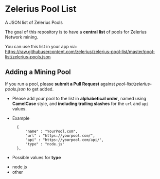 # Zelerius Pool List


A JSON list of Zelerius Pools

The goal of this repository is to have a **central list** of pools for Zelerius Network mining.

You can use this list in your app via: https://raw.githubusercontent.com/zelerius/zelerius-pool-list/master/pool-list/zelerius-pools.json

## Adding a Mining Pool

If you run a pool, please **submit a Pull Request** against *pool-list/zelerius-pools.json* to get added. 

* Please add your pool to the list in **alphabetical order**, named using **CamelCase** style, and **including trailing slashes** for the `url` and `api` values.

* Example
  ```
    {
        "name" : "YourPool.com",
        "url" : "https://yourpool.com/",
        "api" : "https://yourpool.com/api/",
        "type" : "node.js"
    },
    ```

*  Possible values for **type**
  - node.js
  - other
